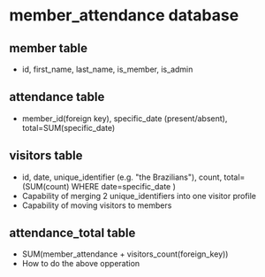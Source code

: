 # member_attendance database

## member table
- id, first_name, last_name, is_member, is_admin

## attendance table
- member_id(foreign key), specific_date (present/absent), total=SUM(specific_date)

## visitors table
- id, date, unique_identifier (e.g. "the Brazilians"), count, total=(SUM(count) WHERE date=specific_date )
- Capability of merging 2 unique_identifiers into one visitor profile
- Capability of moving visitors to members

## attendance_total table 
- SUM(member_attendance + visitors_count(foreign_key))
- How to do the above opperation 



